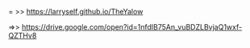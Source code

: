  = >> https://larryself.github.io/TheYalow

 =>> https://drive.google.com/open?id=1nfdIB75An_vuBDZLBvjaQ1wxf-QZTHv8